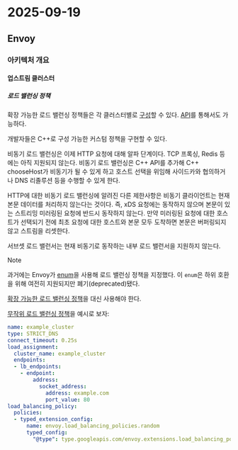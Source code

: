 # 2025-09-19

## Envoy

### 아키텍처 개요

#### 업스트림 클러스터

##### 로드 밸런싱 정책

확장 가능한 로드 밸런싱 정책들은 각 클러스터별로 [구성][api-clusters-cluster-configuration-cluster-load-balancing-policy]할 수 있다. [API][api-extensions-load-balancing-policies]를 통해서도 가능하다.

개발자들은 C++로 구성 가능한 커스텀 정책을 구현할 수 있다.

비동기 로드 밸런싱은 이제 HTTP 요청에 대해 알파 단계이다. TCP 프록싱, Redis 등에는 아직 지원되지 않는다. 비동기 로드 밸런싱은 C++ API를 추가해 C++ chooseHost가 비동기가 될 수 있게 하고 호스트 선택을 위임해 사이드카와 협의하거나 DNS 리졸루션 등을 수행할 수 있게 한다.

HTTP에 대한 비동기 로드 밸런싱에 알려진 다른 제한사항은 비동기 클라이언트는 현재 본문 데이터를 처리하지 않는다는 것이다. 즉, xDS 요청에는 동작하지 않으며 본문이 있는 스트리밍 미러링된 요청에 반드시 동작하지 않는다. 만약 미러링된 요청에 대한 호스트가 선택되기 전에 최초 요청에 대한 호스트와 본문 모두 도착하면 본문은 버퍼링되지 않고 스트림을 리셋한다.

서브셋 로드 밸런서는 현재 비동기로 동작하는 내부 로드 밸런서을 지원하지 않는다.

> [!NOTE]
>
> 과거에는 Envoy가 [enum][api-clusters-cluster-configuration-cluster-lb-policy]을 사용해 로드 밸런싱 정책을 지정했다. 이 `enum`은 하위 호환을 위해 여전히 지원되지만 폐기(deprecated)됐다.
>
> [확장 가능한 로드 밸런싱 정책][api-extensions-load-balancing-policies]을 대신 사용해야 한다.

[무작위 로드 밸런싱 정책][api-extensions-load-balancing-policies-randomj-load-balancing-policy]을 예시로 보자:

```yaml
name: example_cluster
type: STRICT_DNS
connect_timeout: 0.25s
load_assignment:
  cluster_name: example_cluster
  endpoints:
  - lb_endpoints:
    - endpoint:
        address:
          socket_address:
            address: example.com
            port_value: 80
load_balancing_policy:
  policies:
  - typed_extension_config:
      name: envoy.load_balancing_policies.random
      typed_config:
        "@type": type.googleapis.com/envoy.extensions.load_balancing_policies.random.v3.Random

```

[api-clusters-cluster-configuration-cluster-load-balancing-policy]: https://www.envoyproxy.io/docs/envoy/latest/api-v3/config/cluster/v3/cluster.proto#envoy-v3-api-field-config-cluster-v3-cluster-load-balancing-policy
[api-extensions-load-balancing-policies]: https://www.envoyproxy.io/docs/envoy/latest/api-v3/config/load_balancing_policies/load_balancing_policies#envoy-v3-api-config-load-balancer-policies
[api-clusters-cluster-configuration-cluster-lb-policy]: https://www.envoyproxy.io/docs/envoy/latest/api-v3/config/cluster/v3/cluster.proto#envoy-v3-api-field-config-cluster-v3-cluster-lb-policy
[api-extensions-load-balancing-policies-randomj-load-balancing-policy]: https://www.envoyproxy.io/docs/envoy/latest/api-v3/extensions/load_balancing_policies/random/v3/random.proto#envoy-v3-api-msg-extensions-load-balancing-policies-random-v3-random
